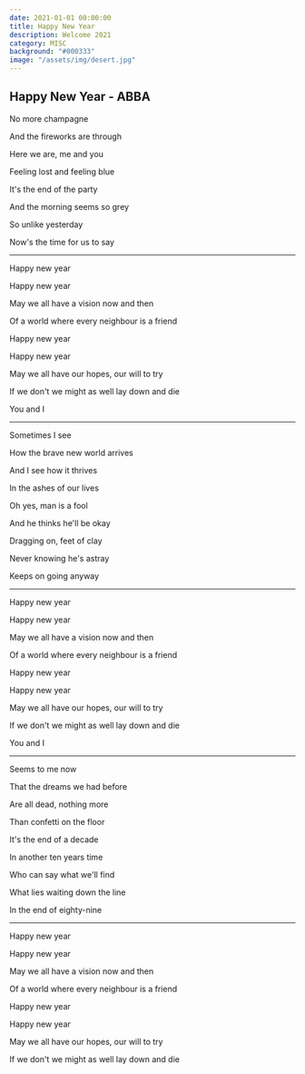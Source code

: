 ```yaml
---
date: 2021-01-01 00:00:00
title: Happy New Year
description: Welcome 2021
category: MISC
background: "#000333"
image: "/assets/img/desert.jpg"
---
```


## Happy New Year - ABBA

No more champagne

And the fireworks are through

Here we are, me and you

Feeling lost and feeling blue

It's the end of the party

And the morning seems so grey

So unlike yesterday

Now's the time for us to say

---

Happy new year

Happy new year

May we all have a vision now and then

Of a world where every neighbour is a friend

Happy new year

Happy new year

May we all have our hopes, our will to try

If we don't we might as well lay down and die

You and I

---

Sometimes I see

How the brave new world arrives

And I see how it thrives

In the ashes of our lives

Oh yes, man is a fool

And he thinks he'll be okay

Dragging on, feet of clay

Never knowing he's astray

Keeps on going anyway

---

Happy new year

Happy new year

May we all have a vision now and then

Of a world where every neighbour is a friend

Happy new year

Happy new year

May we all have our hopes, our will to try

If we don't we might as well lay down and die

You and I

---

Seems to me now

That the dreams we had before

Are all dead, nothing more

Than confetti on the floor

It's the end of a decade

In another ten years time

Who can say what we'll find

What lies waiting down the line

In the end of eighty-nine

---

Happy new year

Happy new year

May we all have a vision now and then

Of a world where every neighbour is a friend

Happy new year

Happy new year

May we all have our hopes, our will to try

If we don't we might as well lay down and die
